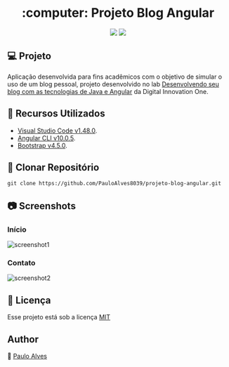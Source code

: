 <h1 align="center">:computer: Projeto Blog Angular</h1>

<p align="center">
  <a href="https://cli.angular.io/"><img src="https://img.shields.io/badge/angular-CLI-red"></a>
  <a href="https://getbootstrap.com/docs/4.5/getting-started/introduction/"><img src="https://img.shields.io/badge/bootstrap-v4.5.0-blueviolet"></a>
</p>


## :computer: Projeto

Aplicação desenvolvida para fins acadêmicos com o objetivo de simular o uso de um blog pessoal, 
projeto desenvolvido no lab [Desenvolvendo seu blog com as tecnologias de Java e Angular](https://digitalinnovation.one/) da Digital Innovation One.

## :wrench: Recursos Utilizados
- [Visual Studio Code v1.48.0](https://code.visualstudio.com/).
- [Angular CLI v10.0.5](https://cli.angular.io/).
- [Bootstrap v4.5.0](https://getbootstrap.com/docs/4.5/getting-started/introduction/).

## :floppy_disk: Clonar Repositório

```git clone https://github.com/PauloAlves8039/projeto-blog-angular.git```

## :camera: Screenshots

### Início
![screenshot1](https://github.com/PauloAlves8039/projeto-blog-angular/blob/master/frontend/blog/src/assets/screenshot1.png)

### Contato
![screenshot2](https://github.com/PauloAlves8039/projeto-blog-angular/blob/master/frontend/blog/src/assets/screenshot2.png)

## :pencil: Licença
Esse projeto está sob a licença [MIT](https://github.com/PauloAlves8039/projeto-blog-angular/blob/master/LICENSE.md)


## Author
:boy: [Paulo Alves](https://github.com/PauloAlves8039)
